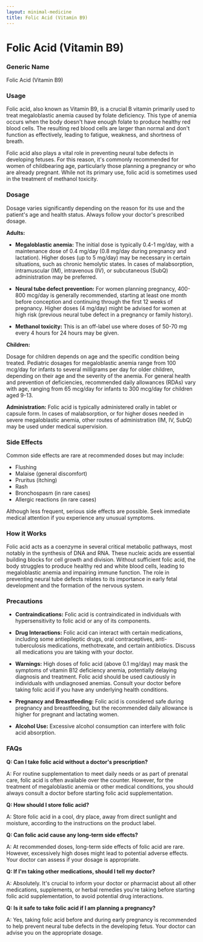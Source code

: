 ```yaml
---
layout: minimal-medicine
title: Folic Acid (Vitamin B9)
---
```


# Folic Acid (Vitamin B9)
### Generic Name
Folic Acid (Vitamin B9)

### Usage
Folic acid, also known as Vitamin B9, is a crucial B vitamin primarily used to treat megaloblastic anemia caused by folate deficiency.  This type of anemia occurs when the body doesn't have enough folate to produce healthy red blood cells.  The resulting red blood cells are larger than normal and don't function as effectively, leading to fatigue, weakness, and shortness of breath.

Folic acid also plays a vital role in preventing neural tube defects in developing fetuses.  For this reason, it's commonly recommended for women of childbearing age, particularly those planning a pregnancy or who are already pregnant.  While not its primary use, folic acid is sometimes used in the treatment of methanol toxicity.


### Dosage

Dosage varies significantly depending on the reason for its use and the patient's age and health status.  Always follow your doctor's prescribed dosage.

**Adults:**

* **Megaloblastic anemia:** The initial dose is typically 0.4-1 mg/day, with a maintenance dose of 0.4 mg/day (0.8 mg/day during pregnancy and lactation).  Higher doses (up to 5 mg/day) may be necessary in certain situations, such as chronic hemolytic states.  In cases of malabsorption, intramuscular (IM), intravenous (IV), or subcutaneous (SubQ) administration may be preferred.

* **Neural tube defect prevention:** For women planning pregnancy, 400-800 mcg/day is generally recommended, starting at least one month before conception and continuing through the first 12 weeks of pregnancy.  Higher doses (4 mg/day) might be advised for women at high risk (previous neural tube defect in a pregnancy or family history).

* **Methanol toxicity:** This is an off-label use where doses of 50-70 mg every 4 hours for 24 hours may be given.


**Children:**

Dosage for children depends on age and the specific condition being treated. Pediatric dosages for megaloblastic anemia range from 100 mcg/day for infants to several milligrams per day for older children, depending on their age and the severity of the anemia.  For general health and prevention of deficiencies, recommended daily allowances (RDAs) vary with age, ranging from 65 mcg/day for infants to 300 mcg/day for children aged 9-13.



**Administration:** Folic acid is typically administered orally in tablet or capsule form.  In cases of malabsorption, or for higher doses needed in severe megaloblastic anemia, other routes of administration (IM, IV, SubQ) may be used under medical supervision.


### Side Effects

Common side effects are rare at recommended doses but may include:

* Flushing
* Malaise (general discomfort)
* Pruritus (itching)
* Rash
* Bronchospasm (in rare cases)
* Allergic reactions (in rare cases)


Although less frequent, serious side effects are possible.  Seek immediate medical attention if you experience any unusual symptoms.


### How it Works

Folic acid acts as a coenzyme in several critical metabolic pathways, most notably in the synthesis of DNA and RNA.  These nucleic acids are essential building blocks for cell growth and division.  Without sufficient folic acid, the body struggles to produce healthy red and white blood cells, leading to megaloblastic anemia and impairing immune function. The role in preventing neural tube defects relates to its importance in early fetal development and the formation of the nervous system.



### Precautions

* **Contraindications:** Folic acid is contraindicated in individuals with hypersensitivity to folic acid or any of its components.

* **Drug Interactions:** Folic acid can interact with certain medications, including some antiepileptic drugs, oral contraceptives, anti-tuberculosis medications, methotrexate, and certain antibiotics.  Discuss all medications you are taking with your doctor.

* **Warnings:**  High doses of folic acid (above 0.1 mg/day) may mask the symptoms of vitamin B12 deficiency anemia, potentially delaying diagnosis and treatment. Folic acid should be used cautiously in individuals with undiagnosed anemias.  Consult your doctor before taking folic acid if you have any underlying health conditions.

* **Pregnancy and Breastfeeding:** Folic acid is considered safe during pregnancy and breastfeeding, but the recommended daily allowance is higher for pregnant and lactating women.

* **Alcohol Use:** Excessive alcohol consumption can interfere with folic acid absorption.

### FAQs

**Q: Can I take folic acid without a doctor's prescription?**

A: For routine supplementation to meet daily needs or as part of prenatal care, folic acid is often available over the counter. However, for the treatment of megaloblastic anemia or other medical conditions, you should always consult a doctor before starting folic acid supplementation.


**Q: How should I store folic acid?**

A: Store folic acid in a cool, dry place, away from direct sunlight and moisture, according to the instructions on the product label.


**Q: Can folic acid cause any long-term side effects?**

A: At recommended doses, long-term side effects of folic acid are rare.  However, excessively high doses might lead to potential adverse effects. Your doctor can assess if your dosage is appropriate.


**Q:  If I'm taking other medications, should I tell my doctor?**

A: Absolutely. It's crucial to inform your doctor or pharmacist about all other medications, supplements, or herbal remedies you're taking before starting folic acid supplementation, to avoid potential drug interactions.


**Q:  Is it safe to take folic acid if I am planning a pregnancy?**

A: Yes, taking folic acid before and during early pregnancy is recommended to help prevent neural tube defects in the developing fetus.  Your doctor can advise you on the appropriate dosage.
